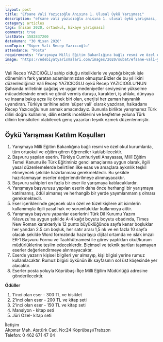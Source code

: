 ```yaml
---
layout: post
title: "Efsane Vali Yazıcıoğlu Anısına 1. Ulusal Öykü Yarışması"
description: "efsane vali yazıcıoğlu anısına 1. ulusal öykü yarışması, ödüllü yarışmalar 2020, hikaye yazma yarışması"
category: articles
tags: [nisan 2020, ortaokul, hikaye yarışması]
comments: true
lastDate: 1582837200    
dateHuman: "30 Nisan 2020"
comTopic: "Süper Vali Recep Yazıcıoğlu"
attendance: "Posta"
requirements: "Yarışmaya Milli Eğitim Bakanlığına bağlı resmi ve özel okul kurumlarda, tüm ortaokul ve eğitim gören öğrenciler katılabilecektir."
image: "https://edebiyatyarismalari.com/images/2020/subat/efsane-vali-yazicioglu-1-ulusal-oyku-yarismasi.jpg"
---
```


Vali Recep YAZICIOĞLU sahip olduğu niteliklerle ve yaptığı birçok işle döneminin fark yaratan adamlarımızdan olmuştur.Bizler de bu yıl ilkini düzenlediğimiz Vali Recep
YAZICIOĞLU öykü Recep YAZICIOĞLU'NUN Şahsında milletinin çağdaş ve uygar medeniyetler seviyesine yükselme mücadelesinde emek ve gönül
vermiş duruşu, karakteri, iş ahlakı, dünyaya ve insana bakış açısı iie örnek biri olan, enerjisi her zaman hayranlık uyandıran. Türkiye tarihine adım 'süper vali' olarak yazdıran, halkadamı Recep Yazıcıoğlu'nun anmak amacındayız. Bununla birlikte yarışmamız Türk dilini doğru kullanımı, dilin estetik inceliklerini ve keşfetme yoluna Türk dilinin temsilcileri olabilecek genç yazarları teşvik ezmek düzenlenmiştir.

## Öykü Yarışması Katılım Koşulları
1. Yarışmaya Milli Eğitim Bakanlığına bağlı resmi ve özel okul kurumlarda, tüm ortaokul ve eğitim gören öğrenciler katılabilecektir.
2. Başvuru yapılan eserin. Türkiye Cumhuriyeti Anayasası, Millî Eğitim Temel Kanunu ile Türk Eğitiminiz genci amaçiarına uygun olarak, ilgili yasal düzenlemelerde
belirtilen ilke esas ve amaçlara aykırılık teşkil etmeyecek şekilde hazırlanması gerekmektedir. Bu şekilde hazırlanmayan eserler değerlendirilmeye alınmayacaktır.
3. Başvuru sahipleri en fazla bir eser ile yarışmaya katılacaklardır.
4. Yarışmaya başvurusu yapılan eserin daha önce herhangi bir yarışmaya katılmamış, ödül almamış ve herhangib bir yerde yayımlanmamış olması gerekmektedir.
5. Eser içeriklerinde geçecek olan özel ve tüzel kişilere ait isimlerin kullanımıyla ilgili yasal hak ve sorumluluklar kullanıcıya aittir.
6. Yarışmaya başvuru yapanlar eserlerini Türk Dil Kurumu Yazım Kılavuzu'na uygun şekilde A-4 kağıt boyutu boyutu ebadında, Times New Roman karakteriyle 12 punto
büyüklüğünde sayfa kenar boşluklar her yandan 2.5 cm boşluk, her satır arası 1,5 nk ve en fazla 10 sayfa olacak şekilde Word formatında hazırlayıp dijital ortamda ve ıslak imzalı EK-1 Başvuru Formu ve Taahhütnamesi ile görev yaptıkları okul/kurum müdürlüklerine teslim edeceklerdir. Biçimsel ve teknik şartları taşımayan eserler
değerlendirmeye alınmayacaktır.
7. Eserde yazarın kişisel bilgileri yer almayıp, kişi bilgisi yerine rumuz kullanılacaktır. Rumuz bilgisi öykünün ilk sayfasının sol üst köşesinde yer alacaktır.
8. Eserler posta yoluyla Köprübaşı İlçe Milli Eğilim Müdürlüğü adresine gönderilecektir.

**Ödüller**  
1. 1'inci olan eser - 300 TL ve bisiklet
2. 2'inci olan eser - 200 TL ve kitap seti
3. 2'inci olan eser - 150 TL ve kitap seti
4. Mansiyon - kitap seti
5. Jüri Özel- kitap seti

İletişim  
Akpınar Mah. Atatürk Cad. No:24 Köprübaşı/Trabzon  
Telefon: 0 462 671 47 04